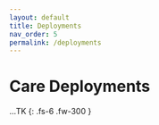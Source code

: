 ```yaml
---
layout: default
title: Deployments
nav_order: 5
permalink: /deployments
---
```


# Care Deployments

...TK
{: .fs-6 .fw-300 }
